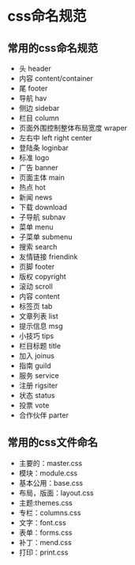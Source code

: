 # css命名规范

## 常用的css命名规范
- 头 header
- 内容 content/container
- 尾 footer
- 导航 hav
- 侧边 sidebar
- 栏目 column
- 页面外围控制整体布局宽度 wraper
- 左右中 left right center
- 登陆条 loginbar
- 标准 logo
- 广告 banner
- 页面主体 main
- 热点 hot
- 新闻 news
- 下载 download
- 子导航 subnav
- 菜单 menu
- 子菜单 submenu
- 搜索 search
- 友情链接 friendink
- 页脚 footer
- 版权 copyright
- 滚动 scroll
- 内容 content
- 标签页 tab
- 文章列表 list
- 提示信息 msg
- 小技巧 tips
- 栏目标题 title
- 加入 joinus
- 指南 guild
- 服务 service
- 注册 rigsiter
- 状态 status
- 投票 vote
- 合作伙伴 parter



## 常用的css文件命名
- 主要的：master.css
- 模块：module.css
- 基本公用：base.css
- 布局，版面：layout.css
- 主题:themes.css
- 专栏：columns.css
- 文字：font.css
- 表单：forms.css
- 补丁：mend.css
- 打印：print.css